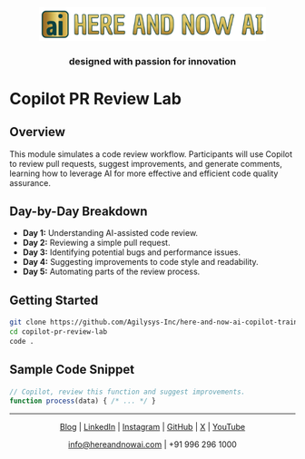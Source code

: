 <div align="center">
  <a href="https://hereandnowai.com/">
    <img src="https://raw.githubusercontent.com/hereandnowai/images/main/logos/logo-of-here-and-now-ai.png" alt="HERE AND NOW AI" width="400"/>
  </a>
  <br>
  <h3>designed with passion for innovation</h3>
</div>

# Copilot PR Review Lab

## Overview

This module simulates a code review workflow. Participants will use Copilot to review pull requests, suggest improvements, and generate comments, learning how to leverage AI for more effective and efficient code quality assurance.

## Day-by-Day Breakdown

*   **Day 1:** Understanding AI-assisted code review.
*   **Day 2:** Reviewing a simple pull request.
*   **Day 3:** Identifying potential bugs and performance issues.
*   **Day 4:** Suggesting improvements to code style and readability.
*   **Day 5:** Automating parts of the review process.

## Getting Started

```bash
git clone https://github.com/Agilysys-Inc/here-and-now-ai-copilot-training.git
cd copilot-pr-review-lab
code .
```

## Sample Code Snippet

```javascript
// Copilot, review this function and suggest improvements.
function process(data) { /* ... */ }
```

---

<div align="center">
  <p>
    <a href="https://hereandnowai.com/blog">Blog</a> |
    <a href="https://www.linkedin.com/company/hereandnowai/">LinkedIn</a> |
    <a href="https://instagram.com/hereandnow_ai">Instagram</a> |
    <a href="https://github.com/hereandnowai">GitHub</a> |
    <a href="https://x.com/hereandnow_ai">X</a> |
    <a href="https://youtube.com/@hereandnow_ai">YouTube</a>
  </p>
  <p>
    <a href="mailto:info@hereandnowai.com">info@hereandnowai.com</a> | +91 996 296 1000
  </p>
</div>